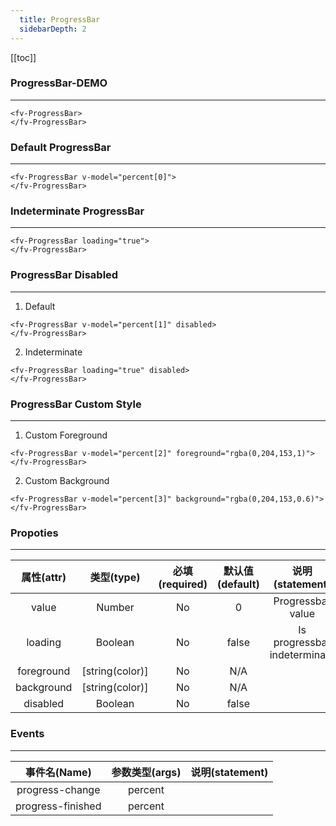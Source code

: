 ```yaml
---
  title: ProgressBar
  sidebarDepth: 2
---
```

  
[[toc]]

### ProgressBar-DEMO
---

<script>
export default {
    data () {
        return {
            percent: [10,20,30,35]
        }
    },
    mounted () {
        setInterval(() => {
            for(let item of this.percent) {
                this.$set(this.percent, this.percent.indexOf(item), Math.ceil(Math.random() * 100));
            }
        }, 3000);
    }
}
</script>


<ClientOnly>
<fv-ProgressBar>
</fv-ProgressBar>
</ClientOnly>

```vue
<fv-ProgressBar>
</fv-ProgressBar>
```

### Default ProgressBar
---

<ClientOnly>
<fv-ProgressBar v-model="percent[0]">
</fv-ProgressBar>
</ClientOnly>

```vue
<fv-ProgressBar v-model="percent[0]">
</fv-ProgressBar>
```

### Indeterminate ProgressBar
---

<ClientOnly>
<fv-ProgressBar loading="true">
</fv-ProgressBar>
</ClientOnly>

```vue
<fv-ProgressBar loading="true">
</fv-ProgressBar>
```

### ProgressBar Disabled
---
1. Default

<ClientOnly>
<fv-ProgressBar v-model="percent[1]" disabled>
</fv-ProgressBar>
</ClientOnly>

```vue
<fv-ProgressBar v-model="percent[1]" disabled>
</fv-ProgressBar>
```

2. Indeterminate

<ClientOnly>
<fv-ProgressBar loading="true" disabled>
</fv-ProgressBar>
</ClientOnly>

```vue
<fv-ProgressBar loading="true" disabled>
</fv-ProgressBar>
```

### ProgressBar Custom Style
---
1. Custom Foreground

<ClientOnly>
<fv-ProgressBar v-model="percent[2]" foreground="rgba(0,204,153,1)">
</fv-ProgressBar>
</ClientOnly>

```vue
<fv-ProgressBar v-model="percent[2]" foreground="rgba(0,204,153,1)">
</fv-ProgressBar>
```

2. Custom Background

<ClientOnly>
<fv-ProgressBar v-model="percent[3]" background="rgba(0,204,153,0.6)">
</fv-ProgressBar>
</ClientOnly>

```vue
<fv-ProgressBar v-model="percent[3]" background="rgba(0,204,153,0.6)">
</fv-ProgressBar>
```



### Propoties
---
| 属性(attr) |   类型(type)    | 必填(required) | 默认值(default) |       说明(statement)        |
|:----------:|:---------------:|:--------------:|:---------------:|:----------------------------:|
|   value    |    Number     |       No       |        0        |      Progressbar value       |
|  loading   |    Boolean    |       No       |      false      | Is progressbar indeterminate |
| foreground | [string(color)] |       No       |       N/A       |                              |
| background | [string(color)] |       No       |       N/A       |                              |
|  disabled  |    Boolean    |       No       |      false      |                              |

### Events
---
|   事件名(Name)    | 参数类型(args) | 说明(statement) |
|:-----------------:|:--------------:|:---------------:|
|  progress-change  |    percent     |                 |
| progress-finished |    percent     |                 |